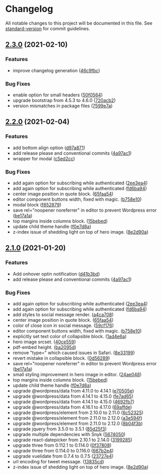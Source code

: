 # Changelog

All notable changes to this project will be documented in this file. See [standard-version](https://github.com/conventional-changelog/standard-version) for commit guidelines.

## [2.3.0](https://github.com/greenpeace/planet4-gpnl-plugin-gutenberg-blocks/compare/v2.2.0...v2.3.0) (2021-02-10)


### Features

* improve changelog generation ([46c9fbc](https://github.com/greenpeace/planet4-gpnl-plugin-gutenberg-blocks/commit/46c9fbc29ee358d5606dc2e0b1f11ffeadb1cd79))


### Bug Fixes

* enable option for small headers ([50f0564](https://github.com/greenpeace/planet4-gpnl-plugin-gutenberg-blocks/commit/50f0564dac1e49ac58248cf1b53bc13afa71979d))
* upgrade bootstrap from 4.5.3 to 4.6.0 ([720acb2](https://github.com/greenpeace/planet4-gpnl-plugin-gutenberg-blocks/commit/720acb2676839ffdb7730a0da4e9ea5432311355))
* version mismatches in package files ([7599e7a](https://github.com/greenpeace/planet4-gpnl-plugin-gutenberg-blocks/commit/7599e7a80d917ee09e7d795faaf40c32d308f1a8))

## [2.2.0](https://github.com/greenpeace/planet4-gpnl-plugin-gutenberg-blocks/compare/v2.0.2...v2.2.0) (2021-02-04)


### Features

* add bottom align option ([d97a871](https://github.com/greenpeace/planet4-gpnl-plugin-gutenberg-blocks/commit/d97a8713866dffd20a093b2893f3913e8c944e64))
* add release please and conventional commits ([4a97ac1](https://github.com/greenpeace/planet4-gpnl-plugin-gutenberg-blocks/commit/4a97ac11f267f8ddd3646d1c6ff63d578f96a003))
* wrapper for modal ([c5ed2cc](https://github.com/greenpeace/planet4-gpnl-plugin-gutenberg-blocks/commit/c5ed2cc2b6832a6520f05741a0c1f6362d31dc39))


### Bug Fixes

* add again option for subscribing while authenticated ([2ee3ea4](https://github.com/greenpeace/planet4-gpnl-plugin-gutenberg-blocks/commit/2ee3ea4541f8bffe28edf8a5028889fa48a7a740))
* add again option for subscribing while authenticated ([fd6ba94](https://github.com/greenpeace/planet4-gpnl-plugin-gutenberg-blocks/commit/fd6ba94bea8d7f15f8e9981bf4532ba779951246))
* center image position in quote block. ([65faa54](https://github.com/greenpeace/planet4-gpnl-plugin-gutenberg-blocks/commit/65faa5454d5eb249012fb016dbe50e3d0e500619))
* editor component buttons width, fixed with magic. ([b758e10](https://github.com/greenpeace/planet4-gpnl-plugin-gutenberg-blocks/commit/b758e1046e7af21415425c8ccf9c90d95da3be5b))
* modal block ([f852879](https://github.com/greenpeace/planet4-gpnl-plugin-gutenberg-blocks/commit/f85287942b8e84a2ef062a439af6ec25a11f1667))
* save rel="noopener noreferrer" in editor to prevent Wordpress error ([be17a1a](https://github.com/greenpeace/planet4-gpnl-plugin-gutenberg-blocks/commit/be17a1ae1bf348e26bd73706858868dd3c169386))
* top margins inside columns block. ([15bebed](https://github.com/greenpeace/planet4-gpnl-plugin-gutenberg-blocks/commit/15bebed8605e75817765af213f42e17de8f4eac0))
* update child theme handle ([f0e7d8a](https://github.com/greenpeace/planet4-gpnl-plugin-gutenberg-blocks/commit/f0e7d8a42812ecb1278d837bc5dc00a355bcfed9))
* z-index issue of shedding light on top of hero image.  ([8e2d90a](https://github.com/greenpeace/planet4-gpnl-plugin-gutenberg-blocks/commit/8e2d90ad4af767a209b1f893bb3b2525226bd95a))

## [2.1.0](https://www.github.com/greenpeace/planet4-gpnl-plugin-gutenberg-blocks/compare/v2.0.4...v2.1.0) (2021-01-20)


### Features

* Add onhover optin notification ([d41b3bd](https://www.github.com/greenpeace/planet4-gpnl-plugin-gutenberg-blocks/commit/d41b3bdcc97ac861055e4f498fada9b0fe2e1af9))
* add release please and conventional commits ([4a97ac1](https://www.github.com/greenpeace/planet4-gpnl-plugin-gutenberg-blocks/commit/4a97ac11f267f8ddd3646d1c6ff63d578f96a003))


### Bug Fixes

* add again option for subscribing while authenticated ([2ee3ea4](https://www.github.com/greenpeace/planet4-gpnl-plugin-gutenberg-blocks/commit/2ee3ea4541f8bffe28edf8a5028889fa48a7a740))
* add again option for subscribing while authenticated ([fd6ba94](https://www.github.com/greenpeace/planet4-gpnl-plugin-gutenberg-blocks/commit/fd6ba94bea8d7f15f8e9981bf4532ba779951246))
* add styles to social message render. ([a4ca708](https://www.github.com/greenpeace/planet4-gpnl-plugin-gutenberg-blocks/commit/a4ca7083e159c7a506b925558f92ee41dbd714f8))
* center image position in quote block. ([65faa54](https://www.github.com/greenpeace/planet4-gpnl-plugin-gutenberg-blocks/commit/65faa5454d5eb249012fb016dbe50e3d0e500619))
* color of close icon in social message. ([59cf176](https://www.github.com/greenpeace/planet4-gpnl-plugin-gutenberg-blocks/commit/59cf176893f2cc99743b51a3702a6724c5547175))
* editor component buttons width, fixed with magic. ([b758e10](https://www.github.com/greenpeace/planet4-gpnl-plugin-gutenberg-blocks/commit/b758e1046e7af21415425c8ccf9c90d95da3be5b))
* explicitly set text color of collapsible block. ([1ad4e6a](https://www.github.com/greenpeace/planet4-gpnl-plugin-gutenberg-blocks/commit/1ad4e6a6084254a35a800fb203ae579372ed5169))
* hero image srcset. ([40ce559](https://www.github.com/greenpeace/planet4-gpnl-plugin-gutenberg-blocks/commit/40ce559a4298fb9174faf4cedf192a7bd1785de0))
* pdf-embed height. ([ba2095d](https://www.github.com/greenpeace/planet4-gpnl-plugin-gutenberg-blocks/commit/ba2095dcc29fda8a7017c24d183c0cd4c7a99420))
* remove "type=" which caused issues in Safari. ([8e33199](https://www.github.com/greenpeace/planet4-gpnl-plugin-gutenberg-blocks/commit/8e331996bb2f11490ad7a2e4878773405fae5908))
* revert mistake in collapsible block. ([0d56289](https://www.github.com/greenpeace/planet4-gpnl-plugin-gutenberg-blocks/commit/0d56289f0f9dc6dedec551b0d37521a4e3be241e))
* save rel="noopener noreferrer" in editor to prevent Wordpress error ([be17a1a](https://www.github.com/greenpeace/planet4-gpnl-plugin-gutenberg-blocks/commit/be17a1ae1bf348e26bd73706858868dd3c169386))
* small styling improvement in hero image in editor. ([24ae048](https://www.github.com/greenpeace/planet4-gpnl-plugin-gutenberg-blocks/commit/24ae0484d6571324411e2084d6c222b6689e4f24))
* top margins inside columns block. ([15bebed](https://www.github.com/greenpeace/planet4-gpnl-plugin-gutenberg-blocks/commit/15bebed8605e75817765af213f42e17de8f4eac0))
* update child theme handle ([f0e7d8a](https://www.github.com/greenpeace/planet4-gpnl-plugin-gutenberg-blocks/commit/f0e7d8a42812ecb1278d837bc5dc00a355bcfed9))
* upgrade @wordpress/data from 4.11.0 to 4.14.1 ([e70505e](https://www.github.com/greenpeace/planet4-gpnl-plugin-gutenberg-blocks/commit/e70505e231517987d9add7a0c3d10ee99c65ae62))
* upgrade @wordpress/data from 4.14.1 to 4.15.0 ([fe7ad65](https://www.github.com/greenpeace/planet4-gpnl-plugin-gutenberg-blocks/commit/fe7ad659bbcc1957c2c0baa0fc72f9e8b17bda6b))
* upgrade @wordpress/data from 4.14.1 to 4.15.0 ([4692fb7](https://www.github.com/greenpeace/planet4-gpnl-plugin-gutenberg-blocks/commit/4692fb7b49652670c31f4e5e47d30303944a075b))
* upgrade @wordpress/data from 4.16.1 to 4.17.0 ([69affde](https://www.github.com/greenpeace/planet4-gpnl-plugin-gutenberg-blocks/commit/69affdeee34f2021984207d2b2fa2961214b3ccf))
* upgrade @wordpress/element from 2.10.0 to 2.11.0 ([6c52325](https://www.github.com/greenpeace/planet4-gpnl-plugin-gutenberg-blocks/commit/6c52325c6d95d799c976176272fbf70bfc60092d))
* upgrade @wordpress/element from 2.11.0 to 2.12.0 ([a3e594f](https://www.github.com/greenpeace/planet4-gpnl-plugin-gutenberg-blocks/commit/a3e594f3ab2a6da2432068473bb9c7c75a786220))
* upgrade @wordpress/element from 2.11.0 to 2.12.0 ([8b04f3b](https://www.github.com/greenpeace/planet4-gpnl-plugin-gutenberg-blocks/commit/8b04f3b691b3ee6df965f6e402592b6decf3a645))
* upgrade jquery from 3.5.0 to 3.5.1 ([85d25f3](https://www.github.com/greenpeace/planet4-gpnl-plugin-gutenberg-blocks/commit/85d25f3063688918835582fa944e0e06186f8d95))
* upgrade multiple dependencies with Snyk ([5674050](https://www.github.com/greenpeace/planet4-gpnl-plugin-gutenberg-blocks/commit/5674050a71975d29638e9be87575621bc1ae76d7))
* upgrade react-datepicker from 2.10.1 to 2.14.0 ([3199285](https://www.github.com/greenpeace/planet4-gpnl-plugin-gutenberg-blocks/commit/3199285243f50112ac16e46f8b212b29b8c61971))
* upgrade three from 0.112.1 to 0.114.0 ([0f37808](https://www.github.com/greenpeace/planet4-gpnl-plugin-gutenberg-blocks/commit/0f3780833bf9f7329e7463bc9bf1e290735235ab))
* upgrade three from 0.114.0 to 0.116.0 ([667b2e4](https://www.github.com/greenpeace/planet4-gpnl-plugin-gutenberg-blocks/commit/667b2e48e088cceca6240631f3f76e8d2ad163d8))
* upgrade vuelidate from 0.7.4 to 0.7.5 ([23727e4](https://www.github.com/greenpeace/planet4-gpnl-plugin-gutenberg-blocks/commit/23727e413b3e912c21ab0b51f9f2c811fe1262f5))
* url encoding for tweet message. ([13835cd](https://www.github.com/greenpeace/planet4-gpnl-plugin-gutenberg-blocks/commit/13835cd1b6d69e791261596a42f151ba76950a5b))
* z-index issue of shedding light on top of hero image. ([8e2d90a](https://www.github.com/greenpeace/planet4-gpnl-plugin-gutenberg-blocks/commit/8e2d90ad4af767a209b1f893bb3b2525226bd95a))
